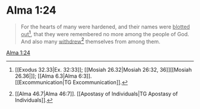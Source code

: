 # Alma 1:24

> For the hearts of many were hardened, and their names were <u>blotted out</u>[^a], that they were remembered no more among the people of God. And also many <u>withdrew</u>[^b] themselves from among them.

[Alma 1:24](https://www.churchofjesuschrist.org/study/scriptures/bofm/alma/1?lang=eng&id=p24#p24)


[^a]: [[Exodus 32.33|Ex. 32:33]]; [[Mosiah 26.32|Mosiah 26:32, 36]][[Mosiah 26.36|]]; [[Alma 6.3|Alma 6:3]]. [[Excommunication|TG Excommunication]].  
[^b]: [[Alma 46.7|Alma 46:7]]. [[Apostasy of Individuals|TG Apostasy of Individuals]].  
